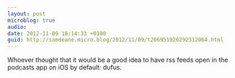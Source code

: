 ```yaml
---
layout: post
microblog: true
audio: 
date: 2012-11-09 18:14:33 +0100
guid: http://samdeane.micro.blog/2012/11/09/t266951926292312064.html
---
```

Whoever thought that it would be a good idea to have rss feeds open in the podcasts app on iOS by default: dufus.
